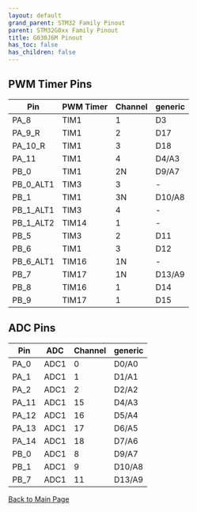 ```yaml
---
layout: default
grand_parent: STM32 Family Pinout
parent: STM32G0xx Family Pinout
title: G030J6M Pinout
has_toc: false
has_children: false
---
```


## PWM Timer Pins

| Pin | PWM Timer | Channel | generic |
| --- | --- | --- | --- |
| PA_8 | TIM1 | 1 | D3 |
| PA_9_R | TIM1 | 2 | D17 |
| PA_10_R | TIM1 | 3 | D18 |
| PA_11 | TIM1 | 4 | D4/A3 |
| PB_0 | TIM1 | 2N | D9/A7 |
| PB_0_ALT1 | TIM3 | 3 | - |
| PB_1 | TIM1 | 3N | D10/A8 |
| PB_1_ALT1 | TIM3 | 4 | - |
| PB_1_ALT2 | TIM14 | 1 | - |
| PB_5 | TIM3 | 2 | D11 |
| PB_6 | TIM1 | 3 | D12 |
| PB_6_ALT1 | TIM16 | 1N | - |
| PB_7 | TIM17 | 1N | D13/A9 |
| PB_8 | TIM16 | 1 | D14 |
| PB_9 | TIM17 | 1 | D15 |


## ADC Pins

| Pin | ADC | Channel | generic |
| --- | --- | --- | --- |
| PA_0 | ADC1 | 0 | D0/A0 |
| PA_1 | ADC1 | 1 | D1/A1 |
| PA_2 | ADC1 | 2 | D2/A2 |
| PA_11 | ADC1 | 15 | D4/A3 |
| PA_12 | ADC1 | 16 | D5/A4 |
| PA_13 | ADC1 | 17 | D6/A5 |
| PA_14 | ADC1 | 18 | D7/A6 |
| PB_0 | ADC1 | 8 | D9/A7 |
| PB_1 | ADC1 | 9 | D10/A8 |
| PB_7 | ADC1 | 11 | D13/A9 |


[Back to Main Page](../../)